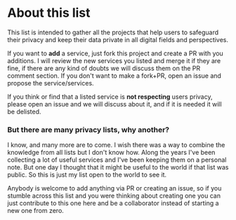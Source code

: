 # About this list
This list is intended to gather all the projects that help users to safeguard their privacy and keep their data private in all digital fields and perspectives.

If you want to **add** a service, just fork this project and create a PR with you additions. I will review the new services you listed and merge it if they are fine, if there are any kind of doubts we will discuss them on the PR comment section. If you don't want to make a fork+PR, open an issue and propose the service/services.

If you think or find that a listed service is **not respecting** users privacy, please open an issue and we will discuss about it, and if it is needed it will be delisted.

### But there are many privacy lists, why another?
I know, and many more are to come. I wish there was a way to combine the knowledge from all lists but I don't know how. Along the years I've been collecting a lot of useful services and I've been keeping them on a personal note. But one day I thought that it might be useful to the world if that list was public. So this is just my list open to the world to see it.

Anybody is welcome to add anything via PR or creating an issue, so if you stumble across this list and you were thinking about creating one you can just contribute to this one here and be a collaborator instead of starting a new one from zero.
